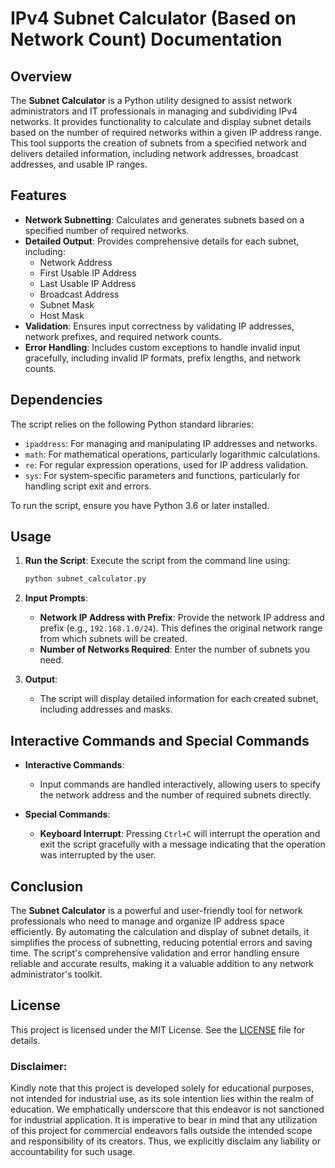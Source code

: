 # **IPv4 Subnet Calculator (Based on Network Count) Documentation**

## **Overview**

The **Subnet Calculator** is a Python utility designed to assist network administrators and IT professionals in managing and subdividing IPv4 networks. It provides functionality to calculate and display subnet details based on the number of required networks within a given IP address range. This tool supports the creation of subnets from a specified network and delivers detailed information, including network addresses, broadcast addresses, and usable IP ranges.

## **Features**

- **Network Subnetting**: Calculates and generates subnets based on a specified number of required networks.
- **Detailed Output**: Provides comprehensive details for each subnet, including:
  - Network Address
  - First Usable IP Address
  - Last Usable IP Address
  - Broadcast Address
  - Subnet Mask
  - Host Mask
- **Validation**: Ensures input correctness by validating IP addresses, network prefixes, and required network counts.
- **Error Handling**: Includes custom exceptions to handle invalid input gracefully, including invalid IP formats, prefix lengths, and network counts.

## **Dependencies**

The script relies on the following Python standard libraries:

- `ipaddress`: For managing and manipulating IP addresses and networks.
- `math`: For mathematical operations, particularly logarithmic calculations.
- `re`: For regular expression operations, used for IP address validation.
- `sys`: For system-specific parameters and functions, particularly for handling script exit and errors.

To run the script, ensure you have Python 3.6 or later installed.

## **Usage**

1. **Run the Script**: Execute the script from the command line using:
   ```bash
   python subnet_calculator.py
   ```

2. **Input Prompts**:
   - **Network IP Address with Prefix**: Provide the network IP address and prefix (e.g., `192.168.1.0/24`). This defines the original network range from which subnets will be created.
   - **Number of Networks Required**: Enter the number of subnets you need.

3. **Output**:
   - The script will display detailed information for each created subnet, including addresses and masks.

## **Interactive Commands and Special Commands**

- **Interactive Commands**:
  - Input commands are handled interactively, allowing users to specify the network address and the number of required subnets directly.
  
- **Special Commands**:
  - **Keyboard Interrupt**: Pressing `Ctrl+C` will interrupt the operation and exit the script gracefully with a message indicating that the operation was interrupted by the user.

## **Conclusion**

The **Subnet Calculator** is a powerful and user-friendly tool for network professionals who need to manage and organize IP address space efficiently. By automating the calculation and display of subnet details, it simplifies the process of subnetting, reducing potential errors and saving time. The script's comprehensive validation and error handling ensure reliable and accurate results, making it a valuable addition to any network administrator's toolkit.

## **License**
This project is licensed under the MIT License. See the [LICENSE](LICENSE) file for details.

### **Disclaimer:**
Kindly note that this project is developed solely for educational purposes, not intended for industrial use, as its sole intention lies within the realm of education. We emphatically underscore that this endeavor is not sanctioned for industrial application. It is imperative to bear in mind that any utilization of this project for commercial endeavors falls outside the intended scope and responsibility of its creators. Thus, we explicitly disclaim any liability or accountability for such usage.
